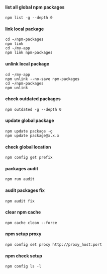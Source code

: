 #### list all global npm packages

```
npm list -g --depth 0
```

#### link local package

```
cd ~/npm-packages
npm link
cd ~/my-app
npm link npm-packages
```

#### unlink local package

```
cd ~/my-app
npm unlink --no-save npm-packages
cd ~/npm-packages
npm unlink
```

#### check outdated packages

```
npm outdated -g --depth 0
```

#### update global package

```
npm update package -g
npm update package@x.x.x
```

#### check global location

```
npm config get prefix
```

#### packages audit

```
npm run audit
```

#### audit packages fix

```
npm audit fix
```

#### clear npm cache

```
npm cache clean --force
```

#### npm setup proxy

```
npm config set proxy http://proxy_host:port
```

#### npm check setup

```
npm config ls -l
```
